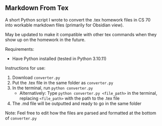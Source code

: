 ## Markdown From Tex

A short Python script I wrote to convert the .tex homework files in CS 70 into workable markdown files (primarily for Obsidian view).

May be updated to make it compatible with other tex commands when they show up on the homework in the future.

Requirements:
- Have Python installed (tested in Python 3.10.11)

Instructions for use:
1. Download `converter.py`
2. Put the .tex file in the same folder as `converter.py`
3. In the terminal, run `python converter.py`
    - Alternatively: Type `python converter.py <file_path>` in the terminal, replacing `<file_path>` with the path to the .tex file
4. The .md file will be outputted and ready to go in the same folder

Note: Feel free to edit how the files are parsed and formatted at the bottom of `converter.py`
